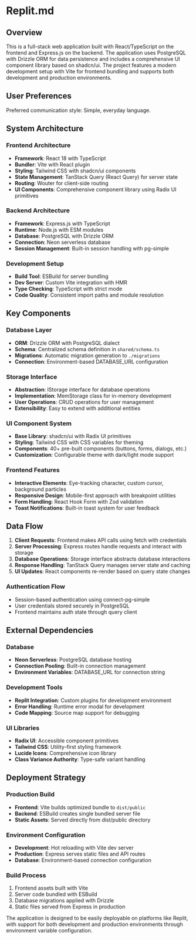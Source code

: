 # Replit.md

## Overview

This is a full-stack web application built with React/TypeScript on the frontend and Express.js on the backend. The application uses PostgreSQL with Drizzle ORM for data persistence and includes a comprehensive UI component library based on shadcn/ui. The project features a modern development setup with Vite for frontend bundling and supports both development and production environments.

## User Preferences

Preferred communication style: Simple, everyday language.

## System Architecture

### Frontend Architecture
- **Framework**: React 18 with TypeScript
- **Bundler**: Vite with React plugin
- **Styling**: Tailwind CSS with shadcn/ui components
- **State Management**: TanStack Query (React Query) for server state
- **Routing**: Wouter for client-side routing
- **UI Components**: Comprehensive component library using Radix UI primitives

### Backend Architecture
- **Framework**: Express.js with TypeScript
- **Runtime**: Node.js with ESM modules
- **Database**: PostgreSQL with Drizzle ORM
- **Connection**: Neon serverless database
- **Session Management**: Built-in session handling with pg-simple

### Development Setup
- **Build Tool**: ESBuild for server bundling
- **Dev Server**: Custom Vite integration with HMR
- **Type Checking**: TypeScript with strict mode
- **Code Quality**: Consistent import paths and module resolution

## Key Components

### Database Layer
- **ORM**: Drizzle ORM with PostgreSQL dialect
- **Schema**: Centralized schema definition in `shared/schema.ts`
- **Migrations**: Automatic migration generation to `./migrations`
- **Connection**: Environment-based DATABASE_URL configuration

### Storage Interface
- **Abstraction**: IStorage interface for database operations
- **Implementation**: MemStorage class for in-memory development
- **User Operations**: CRUD operations for user management
- **Extensibility**: Easy to extend with additional entities

### UI Component System
- **Base Library**: shadcn/ui with Radix UI primitives
- **Styling**: Tailwind CSS with CSS variables for theming
- **Components**: 40+ pre-built components (buttons, forms, dialogs, etc.)
- **Customization**: Configurable theme with dark/light mode support

### Frontend Features
- **Interactive Elements**: Eye-tracking character, custom cursor, background particles
- **Responsive Design**: Mobile-first approach with breakpoint utilities
- **Form Handling**: React Hook Form with Zod validation
- **Toast Notifications**: Built-in toast system for user feedback

## Data Flow

1. **Client Requests**: Frontend makes API calls using fetch with credentials
2. **Server Processing**: Express routes handle requests and interact with storage
3. **Database Operations**: Storage interface abstracts database interactions
4. **Response Handling**: TanStack Query manages server state and caching
5. **UI Updates**: React components re-render based on query state changes

### Authentication Flow
- Session-based authentication using connect-pg-simple
- User credentials stored securely in PostgreSQL
- Frontend maintains auth state through query client

## External Dependencies

### Database
- **Neon Serverless**: PostgreSQL database hosting
- **Connection Pooling**: Built-in connection management
- **Environment Variables**: DATABASE_URL for connection string

### Development Tools
- **Replit Integration**: Custom plugins for development environment
- **Error Handling**: Runtime error modal for development
- **Code Mapping**: Source map support for debugging

### UI Libraries
- **Radix UI**: Accessible component primitives
- **Tailwind CSS**: Utility-first styling framework
- **Lucide Icons**: Comprehensive icon library
- **Class Variance Authority**: Type-safe variant handling

## Deployment Strategy

### Production Build
- **Frontend**: Vite builds optimized bundle to `dist/public`
- **Backend**: ESBuild creates single bundled server file
- **Static Assets**: Served directly from dist/public directory

### Environment Configuration
- **Development**: Hot reloading with Vite dev server
- **Production**: Express serves static files and API routes
- **Database**: Environment-based connection configuration

### Build Process
1. Frontend assets built with Vite
2. Server code bundled with ESBuild
3. Database migrations applied with Drizzle
4. Static files served from Express in production

The application is designed to be easily deployable on platforms like Replit, with support for both development and production environments through environment variable configuration.